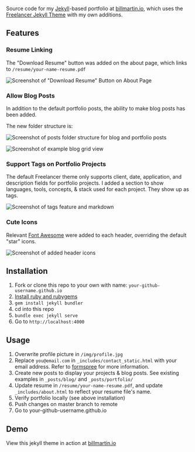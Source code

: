 Source code for my [Jekyll](https://jekyllrb.com/)-based portfolio at [billmartin.io](http://billmartin.io), which uses the [Freelancer Jekyll Theme](https://github.com/jeromelachaud/freelancer-theme) with my own additions.

## Features

### Resume Linking

The "Download Resume" button was added on the about page, which links to ```/resume/your-name-resume.pdf```

![Screenshot of "Download Resume" Button on About Page](/img/readme/resume_button.png)

### Allow Blog Posts

In addition to the default portfolio posts, the ability to make blog posts has been added.

The new folder structure is:

![Screenshot of posts folder structure for blog and portfolio posts](/img/readme/posts_folder_structure.png)

![Screenshot of example blog grid view](/img/readme/blog_screenshot.png)

### Support Tags on Portfolio Projects

The default Freelancer theme only supports client, date, application, and description fields for portfolio projects. I added a section to show languages, tools, concepts, & stack used for each project. They show up as tags.

![Screenshot of tags feature and markdown](/img/readme/tags.png)

### Cute Icons

Relevant [Font Awesome](https://fortawesome.github.io/Font-Awesome/) were added to each header, overriding the default "star" icons.

![Screenshot of added header icons](/img/readme/icons.png)

## Installation

1. Fork or clone this repo to your own with name: ```your-github-username.github.io```
2. [Install ruby and rubygems](https://jekyllrb.com/docs/installation/)
3. `gem install jekyll bundler`
4. cd into this repo
5. `bundle exec jekyll serve`
6. Go to `http://localhost:4000`

## Usage

1. Overwrite profile picture in `/img/profile.jpg`
2. Replace `you@email.com` in `_includes/contact_static.html` with your email address. Refer to [formspree](http://formspree.io/) for more information.
3. Create new posts to display your projects & blog posts. See existing examples in ```_posts/blog/``` and ```_posts/portfolio/```
4. Update resume in ```/resume/your-name-resume.pdf```, and update ```_includes/about.html``` to reflect your resume file's name.
5. Verify portfolio locally (see above installation)
6. Push changes on master branch to remote
7. Go to your-github-username.github.io

## Demo

View this jekyll theme in action at [billmartin.io](http://billmartin.io)
